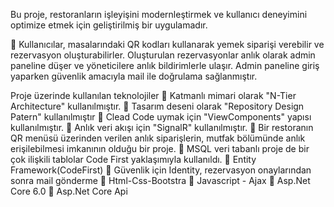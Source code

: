 Bu proje, restoranların işleyişini modernleştirmek ve kullanıcı deneyimini optimize etmek için geliştirilmiş bir uygulamadır.

📌 Kullanıcılar, masalarındaki QR kodları kullanarak yemek siparişi verebilir ve rezervasyon oluşturabilirler. Oluşturulan rezervasyonlar anlık olarak admin paneline düşer ve yöneticilere anlık bildirimlerle ulaşır. Admin paneline giriş yaparken güvenlik amacıyla mail ile doğrulama sağlanmıştır.

Proje üzerinde kullanılan teknolojiler
📌 Katmanlı mimari olarak "N-Tier Architecture" kullanılmıştır.
📌 Tasarım deseni olarak "Repository Design Patern" kullanılmıştır
📌 Clead Code uymak için "ViewComponents" yapısı kullanılmıştır.
📌 Anlık veri akışı için "SignalR" kullanılmıştır.
📌 Bir restoranın QR menüsü üzerinden verilen anlık siparişlerin, mutfak bölümünde anlık erişilebilmesi imkanının olduğu bir proje.
📌 MSQL veri tabanlı proje de bir çok ilişkili tablolar Code First yaklaşımıyla kullanıldı. 
📌 Entity Framework(CodeFirst)
📌 Güvenlik için Identity, rezervasyon onaylarından sonra mail gönderme
📌 Html-Css-Bootstra 
📌 Javascript - Ajax
📌 Asp.Net Core 6.0
📌 Asp.Net Core Api 
 
 
